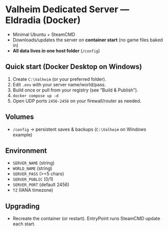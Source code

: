 # Valheim Dedicated Server — Eldradia (Docker)

- Minimal Ubuntu + SteamCMD
- Downloads/updates the server on **container start** (no game files baked in)
- **All data lives in one host folder** (`/config`)

## Quick start (Docker Desktop on Windows)
1. Create `C:\Valheim` (or your preferred folder).
2. Edit `.env` with your server name/world/pass.
3. Build once or pull from your registry (see “Build & Publish”).
4. `docker compose up -d`
5. Open UDP ports `2456-2458` on your firewall/router as needed.

## Volumes
- `/config` → persistent saves & backups (`C:\Valheim` on Windows example)

## Environment
- `SERVER_NAME` (string)
- `WORLD_NAME` (string)
- `SERVER_PASS` (>=5 chars)
- `SERVER_PUBLIC` (0/1)
- `SERVER_PORT` (default 2456)
- `TZ` (IANA timezone)

## Upgrading
- Recreate the container (or restart). EntryPoint runs SteamCMD update each start.
